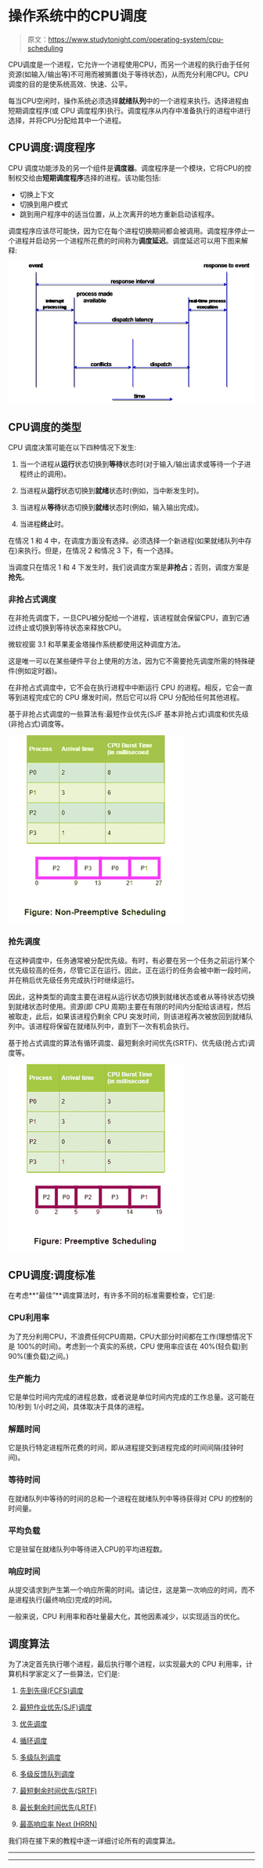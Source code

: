 # 操作系统中的CPU调度

> 原文：<https://www.studytonight.com/operating-system/cpu-scheduling>

CPU调度是一个进程，它允许一个进程使用CPU，而另一个进程的执行由于任何资源(如输入/输出等)不可用而被搁置(处于等待状态)，从而充分利用CPU。CPU 调度的目的是使系统高效、快速、公平。

每当CPU空闲时，操作系统必须选择**就绪队列**中的一个进程来执行。选择进程由短期调度程序(或 CPU 调度程序)执行。调度程序从内存中准备执行的进程中进行选择，并将CPU分配给其中一个进程。

## CPU调度:调度程序

CPU 调度功能涉及的另一个组件是**调度器**。调度程序是一个模块，它将CPU的控制权交给由**短期调度程序**选择的进程。该功能包括:

*   切换上下文
*   切换到用户模式
*   跳到用户程序中的适当位置，从上次离开的地方重新启动该程序。

调度程序应该尽可能快，因为它在每个进程切换期间都会被调用。调度程序停止一个进程并启动另一个进程所花费的时间称为**调度延迟**。调度延迟可以用下图来解释:

![Dispatch latency of Process Dispatcher](img/8131ab76de4d009a12319b103a380f33.png)

## CPU调度的类型

CPU 调度决策可能在以下四种情况下发生:

1.  当一个进程从**运行**状态切换到**等待**状态时(对于输入/输出请求或等待一个子进程终止的调用)。

2.  当进程从**运行**状态切换到**就绪**状态时(例如，当中断发生时)。

3.  当进程从**等待**状态切换到**就绪**状态时(例如，输入输出完成)。

4.  当进程**终止**时。

在情况 1 和 4 中，在调度方面没有选择。必须选择一个新进程(如果就绪队列中存在)来执行。但是，在情况 2 和情况 3 下，有一个选择。

当调度只在情况 1 和 4 下发生时，我们说调度方案是**非抢占**；否则，调度方案是**抢先**。

### 非抢占式调度

在非抢先调度下，一旦CPU被分配给一个进程，该进程就会保留CPU，直到它通过终止或切换到等待状态来释放CPU。

微软视窗 3.1 和苹果麦金塔操作系统都使用这种调度方法。

这是唯一可以在某些硬件平台上使用的方法，因为它不需要抢先调度所需的特殊硬件(例如定时器)。

在非抢占式调度中，它不会在执行进程中中断运行 CPU 的进程。相反，它会一直等到进程完成它的 CPU 爆发时间，然后它可以将 CPU 分配给任何其他进程。

基于非抢占式调度的一些算法有:最短作业优先(SJF 基本非抢占式)调度和优先级(非抢占式)调度等。

![cpu scheduling](img/d1c606bec842d3e83695252ae2c2299e.png)

### 抢先调度

在这种调度中，任务通常被分配优先级。有时，有必要在另一个任务之前运行某个优先级较高的任务，尽管它正在运行。因此，正在运行的任务会被中断一段时间，并在稍后优先级任务完成执行时继续运行。

因此，这种类型的调度主要在进程从运行状态切换到就绪状态或者从等待状态切换到就绪状态时使用。资源(即 CPU 周期)主要在有限的时间内分配给该进程，然后被取走，此后，如果该进程仍剩余 CPU 突发时间，则该进程再次被放回到就绪队列中。该进程将保留在就绪队列中，直到下一次有机会执行。

基于抢占式调度的算法有循环调度、最短剩余时间优先(SRTF)、优先级(抢占式)调度等。

![Preemptive Scheduling](img/3ce325e30c22d6130647dfc7fea2653a.png)

## CPU调度:调度标准

在考虑**“最佳”**调度算法时，有许多不同的标准需要检查，它们是:

### CPU利用率

为了充分利用CPU，不浪费任何CPU周期，CPU大部分时间都在工作(理想情况下是 100%的时间)。考虑到一个真实的系统，CPU 使用率应该在 40%(轻负载)到 90%(重负载)之间。)

### 生产能力

它是单位时间内完成的进程总数，或者说是单位时间内完成的工作总量。这可能在 10/秒到 1/小时之间，具体取决于具体的进程。

### 解题时间

它是执行特定进程所花费的时间，即从进程提交到进程完成的时间间隔(挂钟时间)。

### 等待时间

在就绪队列中等待的时间的总和一个进程在就绪队列中等待获得对 CPU 的控制的时间量。

### 平均负载

它是驻留在就绪队列中等待进入CPU的平均进程数。

### 响应时间

从提交请求到产生第一个响应所需的时间。请记住，这是第一次响应的时间，而不是进程执行(最终响应)完成的时间。

一般来说，CPU 利用率和吞吐量最大化，其他因素减少，以实现适当的优化。

## 调度算法

为了决定首先执行哪个进程，最后执行哪个进程，以实现最大的 CPU 利用率，计算机科学家定义了一些算法，它们是:

1.  [先到先得(FCFS)调度](https://www.studytonight.com/operating-system/first-come-first-serve)

2.  [最短作业优先(SJF)调度](https://www.studytonight.com/operating-system/shortest-job-first)

3.  [优先调度](https://www.studytonight.com/operating-system/priority-scheduling)

4.  [循环调度](https://www.studytonight.com/operating-system/round-robin-scheduling)

5.  [多级队列调度](https://www.studytonight.com/operating-system/multilevel-queue-scheduling)

6.  [多级反馈队列调度](https://www.studytonight.com/operating-system/multilevel-feedback-queue-scheduling)

7.  [最短剩余时间优先(SRTF)](#)

8.  [最长剩余时间优先(LRTF)](#)

9.  [最高响应率 Next (HRRN)](#)

我们将在接下来的教程中逐一详细讨论所有的调度算法。

* * *

* * *